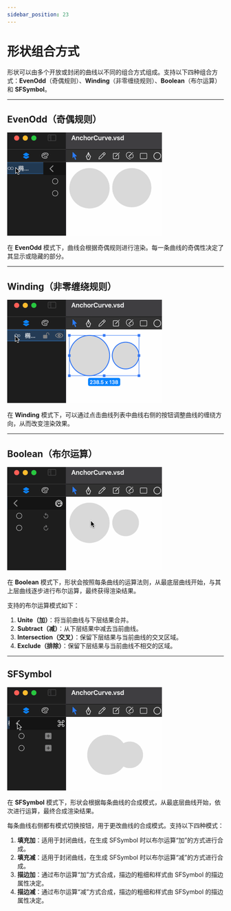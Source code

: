 ```yaml
---
sidebar_position: 23
---
```


# 形状组合方式

形状可以由多个开放或封闭的曲线以不同的组合方式组成。支持以下四种组合方式：**EvenOdd**（奇偶规则）、**Winding**（非零缠绕规则）、**Boolean**（布尔运算）和 **SFSymbol**。

---

## EvenOdd（奇偶规则）

![evenOdd](./img/shapeComposition/evenOdd.gif)

在 **EvenOdd** 模式下，曲线会根据奇偶规则进行渲染。每一条曲线的奇偶性决定了其显示或隐藏的部分。

---

## Winding（非零缠绕规则）

![winding](./img/shapeComposition/winding.gif)

在 **Winding** 模式下，可以通过点击曲线列表中曲线右侧的按钮调整曲线的缠绕方向，从而改变渲染效果。

---

## Boolean（布尔运算）

![boolean](./img/shapeComposition/boolean.gif)

在 **Boolean** 模式下，形状会按照每条曲线的运算法则，从最底层曲线开始，与其上层曲线逐步进行布尔运算，最终获得渲染结果。

支持的布尔运算模式如下：
1. **Unite（加）**：将当前曲线与下层结果合并。
2. **Subtract（减）**：从下层结果中减去当前曲线。
3. **Intersection（交叉）**：保留下层结果与当前曲线的交叉区域。
4. **Exclude（排除）**：保留下层结果与当前曲线不相交的区域。

---

## SFSymbol

![sfsymbol](./img/shapeComposition/sfsymbol.gif)

在 **SFSymbol** 模式下，形状会根据每条曲线的合成模式，从最底层曲线开始，依次进行运算，最终合成渲染结果。

每条曲线右侧都有模式切换按钮，用于更改曲线的合成模式。支持以下四种模式：
1. **填充加**：适用于封闭曲线，在生成 SFSymbol 时以布尔运算“加”的方式进行合成。
2. **填充减**：适用于封闭曲线，在生成 SFSymbol 时以布尔运算“减”的方式进行合成。
3. **描边加**：通过布尔运算“加”方式合成，描边的粗细和样式由 SFSymbol 的描边属性决定。
4. **描边减**：通过布尔运算“减”方式合成，描边的粗细和样式由 SFSymbol 的描边属性决定。
